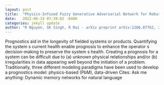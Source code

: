 ```yaml
---
layout: post
title:  "Physics-Infused Fuzzy Generative Adversarial Network for Robust Failure Prognosis"
date:   2022-06-19 07:39:02 -0400
categories: jekyll update
author: "R Nguyen, SK Singh, R Rai - arXiv preprint arXiv:2206.07762, 2022"
---
```

Prognostics aid in the longevity of fielded systems or products. Quantifying the system s current health enable prognosis to enhance the operator s decision-making to preserve the system s health. Creating a prognosis for a system can be difficult due to (a) unknown physical relationships and/or (b) irregularities in data appearing well beyond the initiation of a problem. Traditionally, three different modeling paradigms have been used to develop a prognostics model: physics-based (PbM), data-driven  Cites: Ask me anything: Dynamic memory networks for natural language
